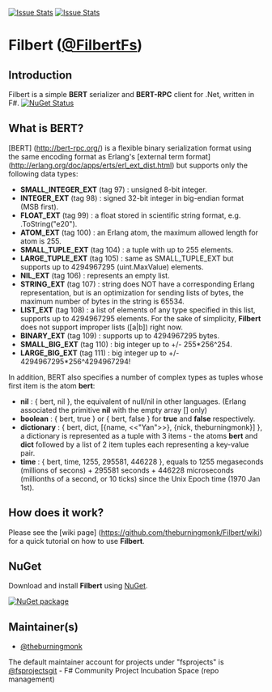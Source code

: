 [![Issue Stats](http://issuestats.com/github/fsprojects/Filbert/badge/issue)](http://issuestats.com/github/fsprojects/Filbert)
[![Issue Stats](http://issuestats.com/github/fsprojects/Filbert/badge/pr)](http://issuestats.com/github/fsprojects/Filbert)

# Filbert ([@FilbertFs](https://twitter.com/FilbertFs))

## Introduction

Filbert is a simple **BERT** serializer and **BERT-RPC** client for .Net, written in F#. [![NuGet Status](http://img.shields.io/nuget/v/Filbert.svg?style=flat)](https://www.nuget.org/packages/Filbert/)

## What is BERT?

[BERT] (http://bert-rpc.org/) is a flexible binary serialization format using the same encoding format as Erlang's [external term format] (http://erlang.org/doc/apps/erts/erl_ext_dist.html) but supports only the following data types:

* **SMALL_INTEGER_EXT** (tag 97) : unsigned 8-bit integer.
* **INTEGER_EXT** (tag 98) : signed 32-bit integer in big-endian format (MSB first).
* **FLOAT_EXT** (tag 99) : a float stored in scientific string format, e.g. .ToString("e20").
* **ATOM_EXT** (tag 100) : an Erlang atom, the maximum allowed length for atom is 255.
* **SMALL_TUPLE_EXT** (tag 104) : a tuple with up to 255 elements.
* **LARGE_TUPLE_EXT** (tag 105) : same as SMALL_TUPLE_EXT but supports up to 4294967295 (uint.MaxValue) elements.
* **NIL_EXT** (tag 106) : represents an empty list.
* **STRING_EXT** (tag 107) : string does NOT have a corresponding Erlang representation, but is an optimization for sending lists of bytes, the maximum number of bytes in the string is 65534.
* **LIST_EXT** (tag 108) : a list of elements of any type specified in this list, supports up to 4294967295 elements. For the sake of simplicity, __Filbert__ does not support improper lists ([a|b]) right now.
* **BINARY_EXT** (tag 109) : supports up to 4294967295 bytes.
* **SMALL_BIG_EXT** (tag 110) : big integer up to +/- 255*256^254.
* **LARGE_BIG_EXT** (tag 111) : big integer up to +/- 4294967295*256^4294967294!

In addition, BERT also specifies a number of complex types as tuples whose first item is the atom **bert**:
* **nil** : { bert, nil }, the equivalent of null/nil in other languages. (Erlang associated the primitive __nil__ with the empty array [] only)
* **boolean** : { bert, true } or { bert, false } for __true__ and __false__ respectively.
* **dictionary** : { bert, dict, [{name, <<"Yan">>}, {nick, theburningmonk}] }, a dictionary is represented as a tuple with 3 items - the atoms __bert__ and __dict__ followed by a list of 2 item tuples each representing a key-value pair.
* **time** : { bert, time, 1255, 295581, 446228 }, equals to 1255 megaseconds (millions of secons) + 295581 seconds + 446228 microseconds (millionths of a second, or 10 ticks) since the Unix Epoch time (1970 Jan 1st).

## How does it work?
Please see the [wiki page] (https://github.com/theburningmonk/Filbert/wiki) for a quick tutorial on how to use __Filbert__.

## NuGet

Download and install **Filbert** using [NuGet](https://nuget.org/packages/Filbert).

<a href="https://nuget.org/packages/Filbert"><img src="http://theburningmonk.com/images/filbert-nuget-install.png" alt="NuGet package"/></a>


## Maintainer(s)

- [@theburningmonk](https://github.com/theburningmonk)

The default maintainer account for projects under "fsprojects" is [@fsprojectsgit](https://github.com/fsprojectsgit) - F# Community Project Incubation Space (repo management)

